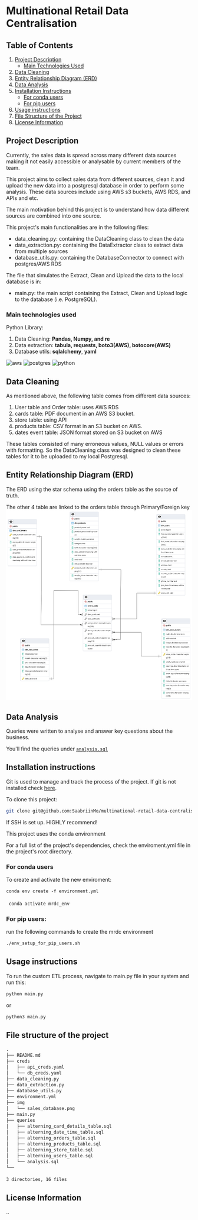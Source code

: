 # Multinational Retail Data Centralisation

## Table of Contents
1. [Project Description](#project-description)
    - [Main Technologies Used](#main-technologies-used)
2. [Data Cleaning](#data-cleaning)
3. [Entity Relationship Diagram (ERD)](#entity-relationship-diagram-erd)
4. [Data Analysis](#data-analysis)
5. [Installation Instructions](#installation-instructions)
    - [For conda users](#for-conda-users)
    - [For pip users](#for-pip-users)
6. [Usage instructions](#usage-instructions)
7. [File Structure of the Project](#file-structure-of-the-project)
8. [License Information](#license-information)

## Project Description
Currently, the sales data is spread across many different data sources making it not easily accessible or analysable by current members of the team.

This project aims to collect sales data from different sources, clean it and upload the new data into a postgresql database in order to perform some analysis. These data sources include using AWS s3 buckets, AWS RDS, and  APIs and etc.

The main motivation behind this project is to understand how data different sources are combined into one source.

This project's main functionalities are in the following files:

- data_cleaning.py: containing the DataCleaning class to clean the data
- data_extraction.py: containing the DataExtractor class to extract data from multiple sources
- database_utils.py: containing the DatabaseConnector to connect with postgres/AWS RDS

The file that simulates the Extract, Clean and Upload the  data to the local database is in:

- main.py: the main script containing the Extract, Clean and Upload logic to the database (i.e. PostgreSQL).


### Main technologies used

Python Library:
1. Data Cleaning: **Pandas, Numpy, and re**
2. Data extraction: **tabula, requests, boto3(AWS), botocore(AWS)**
3. Database utils: **sqlalchemy**, **yaml**

![aws](https://img.shields.io/badge/Amazon_AWS-FF9900?style=for-the-badge&logo=amazonaws&logoColor=white) ![postgres](https://img.shields.io/badge/PostgreSQL-316192?style=for-the-badge&logo=postgresql&logoColor=white) ![python](https://img.shields.io/badge/Python-FFD43B?style=for-the-badge&logo=python&logoColor=blue)


## Data Cleaning

As mentioned above, the following table comes from different data sources:

1. User table and Order table: uses AWS RDS
2. cards table: PDF document in an AWS S3 bucket.
3. store table: using API
4. products table: CSV format in an S3 bucket on AWS.
5. dates event table: JSON format stored on S3 bucket on AWS


These tables consisted of many erroneous values, NULL values or errors with formatting. So the DataCleaning class was designed to clean these tables for it to be uploaded to my local Postgresql.


## Entity Relationship Diagram (ERD)
The ERD using the star schema using the orders table as the source of truth.

The other 4 table are linked to the orders table through Primary/Foreign key
![ERD](img/sales_database.png)

## Data Analysis
Queries were written to analyse and answer key questions about the business.

You'll find the queries under [```analysis.sql```](queries/analysis.sql)


## Installation instructions
Git is used to manage and track the process of the project. If git is not installed check [here](https://git-scm.com/book/en/v2/Getting-Started-Installing-Git).

To clone this project:

```bash
git clone git@github.com:SaabriinMo/multinational-retail-data-centralisation730.git
```

If SSH is set up. HIGHLY recommend!

This project uses the conda environment

For a full list of the project's dependencies, check the enviroment.yml file in the project's root directory.

### For conda users
To create and activate the new enviroment:

```bash
conda env create -f environment.yml

 conda activate mrdc_env
```

### For pip users:
run the following commands to create the mrdc environment

```bash
./env_setup_for_pip_users.sh
```

## Usage instructions

To run the custom ETL process, navigate to main.py file in your system and run this:

```bash 
python main.py
```

or 

```bash 
python3 main.py
```

## File structure of the project

```
.
├── README.md
├── creds
│   ├── api_creds.yaml
│   └── db_creds.yaml
├── data_cleaning.py
├── data_extraction.py
├── database_utils.py
├── environment.yml
├── img
│   └── sales_database.png
├── main.py
├── queries
│   ├── alterning_card_details_table.sql
│   ├── alterning_date_time_table.sql
│   ├── alterning_orders_table.sql
│   ├── alterning_products_table.sql
│   ├── alterning_store_table.sql
│   ├── alterning_users_table.sql
│   └── analysis.sql
└──

3 directories, 16 files
```

## License Information
..